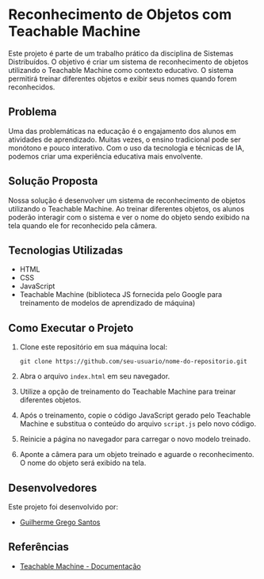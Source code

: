 # Reconhecimento de Objetos com Teachable Machine

Este projeto é parte de um trabalho prático da disciplina de Sistemas Distribuídos. O objetivo é criar um sistema de reconhecimento de objetos utilizando o Teachable Machine como contexto educativo. O sistema permitirá treinar diferentes objetos e exibir seus nomes quando forem reconhecidos.

## Problema

Uma das problemáticas na educação é o engajamento dos alunos em atividades de aprendizado. Muitas vezes, o ensino tradicional pode ser monótono e pouco interativo. Com o uso da tecnologia e técnicas de IA, podemos criar uma experiência educativa mais envolvente.

## Solução Proposta

Nossa solução é desenvolver um sistema de reconhecimento de objetos utilizando o Teachable Machine. Ao treinar diferentes objetos, os alunos poderão interagir com o sistema e ver o nome do objeto sendo exibido na tela quando ele for reconhecido pela câmera.

## Tecnologias Utilizadas

- HTML
- CSS
- JavaScript
- Teachable Machine (biblioteca JS fornecida pelo Google para treinamento de modelos de aprendizado de máquina)

## Como Executar o Projeto

1. Clone este repositório em sua máquina local:

    `git clone https://github.com/seu-usuario/nome-do-repositorio.git`


2. Abra o arquivo `index.html` em seu navegador.

3. Utilize a opção de treinamento do Teachable Machine para treinar diferentes objetos.

4. Após o treinamento, copie o código JavaScript gerado pelo Teachable Machine e substitua o conteúdo do arquivo `script.js` pelo novo código.

5. Reinicie a página no navegador para carregar o novo modelo treinado.

6. Aponte a câmera para um objeto treinado e aguarde o reconhecimento. O nome do objeto será exibido na tela.

## Desenvolvedores

Este projeto foi desenvolvido por:

- [Guilherme Grego Santos](https://github.com/GregoSX)

## Referências

- [Teachable Machine - Documentação](https://teachablemachine.withgoogle.com/)

